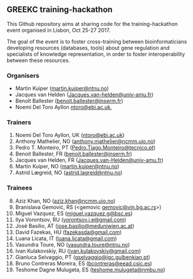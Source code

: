 ## GREEKC training-hackathon

This Github repository aims at sharing code for the training-hackathon event organised in Lisbon, Oct 25-27 2017.

The goal of the event is to foster cross-training between bioinformaticians developing resources (databases, tools) about gene regulation and specialists of knowledge representation, in order to foster interoperability between these resources. 

### Organisers

- Martin Kuiper (<martin.kuiper@ntnu.no>)
- Jacques van Helden (<Jacques.van-helden@univ-amu.fr>)
- Benoît Ballester (<benoit.ballester@inserm.fr>)
- Noemi Del Toro Ayllon <ntoro@ebi.ac.uk>, 

### Trainers

1. Noemi Del Toro Ayllon, UK (<ntoro@ebi.ac.uk>) 
2. Anthony Mathelier, NO (<anthony.mathelier@ncmm.uio.no>) 
3. Pedro T. Monteiro, PT (<Pedro.Tiago.Monteiro@tecnico.pt>) 
4. Benoit Ballester, FR (<benoit.ballester@inserm.fr>) 
5. Jacques van Helden, FR (<Jacques.van-Helden@univ-amu.fr>) 
6. Martin Kuiper, NO (<martin.kuiper@ntnu.no>) 
7. Astrid Lægreid, NO (<astrid.lagreid@ntnu.no>) 

### Trainees

8. Aziz Khan, NO (<aziz.khan@ncmm.uio.no>) 
9. Branislava Gemović, RS (<gemovic <gemovic@vin.bg.ac.rs>>) 
10. Miguel Vazquez, ES (<miguel.vazquez.g@bsc.es>) 
11. Ilya Vorontsov, RU (<vorontsov.i.e@gmail.com>) 
12. José Basílio, AT (<jose.basilio@meduniwien.ac.at>) 
13. David Fazekas, HU (<fazekasda@gmail.com>) 
14. Luana Licata, IT (<luana.licata@gmail.com>) 
15. Vasundra Toure, NO (<vasundra.toure@ntnu.no>) 
16. Ivan Kulakovskiy, RU (<ivan.kulakovskiy@gmail.com>) 
17. Gianluca  Selvaggio, PT (<gselvaggio@igc.gulbenkian.pt>) 
18. Bruno Contreras Moreira, ES (<bcontreras@eead.csic.es>) 
19. Teshome Dagne Mulugeta, ES (<teshome.mulugeta@nmbu.no>) 
